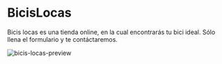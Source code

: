 # BicisLocas
Bicis locas es una tienda online, en la cual encontrarás tu bici ideal. Sólo llena el formulario y te contáctaremos.

![bicis-locas-preview](https://user-images.githubusercontent.com/25912796/36112458-b49be682-0ff7-11e8-9f3f-df4d490128a5.png)

